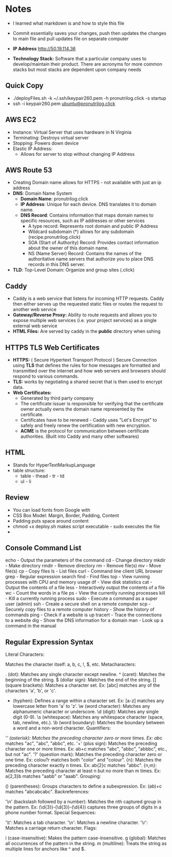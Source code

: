 # Notes
- I learned what markdown is and how to style this file
- Commit essentially saves your changes, push then updates the changes to main file and pull updates file on separate computer

- **IP Address** http://50.19.114.36
- **Technology Stack:** Software that a particular company uses to develop/maintain their product. There are acronyms for more common stacks but most stacks are dependent upon company needs

## Quick Copy
- ./deployFiles.sh -k ~/.ssh/keypair260.pem -h pronutrilog.click -s startup
- ssh -i keypair260.pem ubuntu@pronutrilog.click

## AWS EC2
- Instance: Virtual Server that uses hardware in N Virginia
- Terminating: Destroys virtual server
- Stopping: Powers down device
- Elastic IP Address:
    - Allows for server to stop without changing IP Address
## AWS Route 53
- Creating Domain name allows for HTTPS - not available with just an ip address
- **DNS**: Domain Name System
  - **Domain Name**: pronutrilog.click
  - **IP Address**: Unique for each device. DNS translates it to domain name.
  - **DNS Record**: Contains information that maps domain names to specific resources, such as IP addresses or other services
      - A type record: Represents root domain and public IP Address
      - Wildcard subdomain (*) allows for any subdomain (recipe.pronutrilog.click)
      - SOA (Start of Authority) Record: Provides contact information about the owner of this domain name.
      - NS (Name Server) Record: Contains the names of the authoritative name servers that authorize you to place DNS records in this DNS server.
- **TLD**: Top-Level Domain: Organize and group sites (.click)
## Caddy 
- Caddy is a web service that listens for incoming HTTP requests. Caddy then either serves up the requested static files or routes the request to another web service
- **Gateway/Reverse Proxy:** Ability to route requests and allows you to expose multiple web services (i.e. your project services) as a single external web service
- **HTML Files:** Are served by caddy in the **public** directory when sshing
## HTTPS TLS Web Certificates
- **HTTPS:** ( Secure Hypertext Transport Protocol ) Secure Connection using **TLS** that defines the rules for how messages are formatted and transmitted over the internet and how web servers and browsers should respond to various commands.
- **TLS:** works by negotiating a shared secret that is then used to encrypt data.
- **Web Certificates:**
    - Generated by third party company
    - The certificate issuer is responsible for verifying that the certificate owner actually owns the domain name represented by the certificate.
    - Certificates have to be renewed - Caddy uses "Let's Encrypt" to safely and freely renew the certification with new encryption.
    - **ACME** is the protocol for communication between certificate authorities. (Built into Caddy and many other softwares)
 
## HTML
- Stands for HyperTextMarkupLanguage
- table structure:
    - table - thead - tr - td
    - ul - li

## Review
- You can load fonts from Google with
- CSS Box Model: Margin, Border, Padding, Content
- Padding puts space around content
- chmod +x deploy.sh makes script executable
      - sudo executes the file
- 


## Console Command List
echo - Output the parameters of the command
cd - Change directory
mkdir - Make directory
rmdir - Remove directory
rm - Remove file(s)
mv - Move file(s)
cp - Copy files
ls - List files
curl - Command line client URL browser
grep - Regular expression search
find - Find files
top - View running processes with CPU and memory usage
df - View disk statistics
cat - Output the contents of a file
less - Interactively output the contents of a file
wc - Count the words in a file
ps - View the currently running processes
kill - Kill a currently running process
sudo - Execute a command as a super user (admin)
ssh - Create a secure shell on a remote computer
scp - Securely copy files to a remote computer
history - Show the history of commands
ping - Check if a website is up
tracert - Trace the connections to a website
dig - Show the DNS information for a domain
man - Look up a command in the manual

## Regular Expression Syntax
Literal Characters:

Matches the character itself: a, b, c, !, $, etc.
Metacharacters:

. (dot): Matches any single character except newline.
^ (caret): Matches the beginning of the string.
$ (dollar sign): Matches the end of the string.
[] (square brackets): Matches a character set. Ex: [abc] matches any of the characters 'a', 'b', or 'c'.
- (hyphen): Defines a range within a character set. Ex: [a-z] matches any lowercase letter from 'a' to 'z'.
\w (word character): Matches any alphanumeric character or underscore.
\d (digit): Matches any single digit (0-9).
\s (whitespace): Matches any whitespace character (space, tab, newline, etc.).
\b (word boundary): Matches the boundary between a word and a non-word character.
Quantifiers:

'*' (asterisk): Matches the preceding character zero or more times. Ex: ab*c matches "ac", "abc", "abbc", etc.
'+' (plus sign): Matches the preceding character one or more times. Ex: ab+c matches "abc", "abbc", "abbbc", etc., but not "ac".
'?' (question mark): Matches the preceding character zero or one time. Ex: colou?r matches both "color" and "colour".
{n}: Matches the preceding character exactly n times. Ex: ab{2}c matches "abbc".
{n,m}: Matches the preceding character at least n but no more than m times. Ex: a{2,3}b matches "aabb" or "aaab".
Grouping:

() (parentheses): Groups characters to define a subexpression. Ex: (ab)+c matches "abcabcabc".
Backreferences:

'\n' (backslash followed by a number): Matches the nth captured group in the pattern. Ex: (\d{3})-(\d{3})-(\d{4}) captures three groups of digits in a phone number format.
Special Sequences:

'\t': Matches a tab character.
'\n': Matches a newline character.
'\r': Matches a carriage return character.
Flags:

i (case-insensitive): Makes the pattern case-insensitive.
g (global): Matches all occurrences of the pattern in the string.
m (multiline): Treats the string as multiple lines for anchors like ^ and $.

